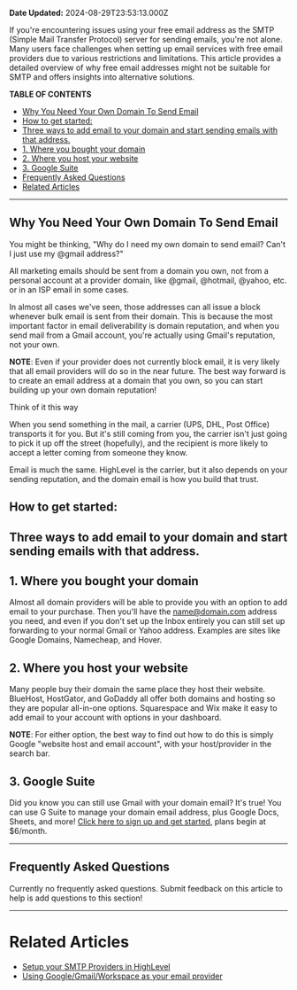 **Date Updated:** 2024-08-29T23:53:13.000Z

If you're encountering issues using your free email address as the SMTP (Simple Mail Transfer Protocol) server for sending emails, you're not alone. Many users face challenges when setting up email services with free email providers due to various restrictions and limitations. This article provides a detailed overview of why free email addresses might not be suitable for SMTP and offers insights into alternative solutions.

  
**TABLE OF CONTENTS**

   * [Why You Need Your Own Domain To Send Email](#Why-You-Need-Your-Own-Domain-To-Send-Email)
   * [How to get started:](#How-to-get-started%3A)
   * [Three ways to add email to your domain and start sending emails with that address.](#Three-ways-to-add-email-to-your-domain-and-start-sending-emails-with-that-address.)
   * [1\. Where you bought your domain](#1.-Where-you-bought-your-domain)
   * [2\. Where you host your website](#2.-Where-you-host-your-website)
   * [3\. Google Suite](#3.-Google-Suite)
   * [](#Frequently-Asked-Questions)[Frequently Asked Questions](#Frequently-Asked-Questions)[](#Related-Articles)
   * [Related Articles](#Related-Articles)

  
---

## **Why You Need Your Own Domain To Send Email**

You might be thinking, "Why do I need my own domain to send email? Can't I just use my @gmail address?"

  
All marketing emails should be sent from a domain you own, not from a personal account at a provider domain, like @gmail, @hotmail, @yahoo, etc. or in an ISP email in some cases.

  
In almost all cases we've seen, those addresses can all issue a block whenever bulk email is sent from their domain. This is because the most important factor in email deliverability is domain reputation, and when you send mail from a Gmail account, you're actually using Gmail's reputation, not your own. 

  
**NOTE**: Even if your provider does not currently block email, it is very likely that all email providers will do so in the near future. The best way forward is to create an email address at a domain that you own, so you can start building up your own domain reputation!

  
Think of it this way

  
When you send something in the mail, a carrier (UPS, DHL, Post Office) transports it for you. But it's still coming from you, the carrier isn't just going to pick it up off the street (hopefully), and the recipient is more likely to accept a letter coming from someone they know. 

  
Email is much the same. HighLevel is the carrier, but it also depends on your sending reputation, and the domain email is how you build that trust.

  
## **How to get started:**

  
## Three ways to add email to your domain and start sending emails with that address.

  
## **1\. Where you bought your domain**

  
Almost all domain providers will be able to provide you with an option to add email to your purchase. Then you'll have the name@domain.com address you need, and even if you don't set up the Inbox entirely you can still set up forwarding to your normal Gmail or Yahoo address. Examples are sites like Google Domains, Namecheap, and Hover.

  
## **2\. Where you host your website**

  
Many people buy their domain the same place they host their website. BlueHost, HostGator, and GoDaddy all offer both domains and hosting so they are popular all-in-one options. Squarespace and Wix make it easy to add email to your account with options in your dashboard.

  
**NOTE**: For either option, the best way to find out how to do this is simply Google "website host and email account", with your host/provider in the search bar.

  
## **3\. Google Suite**

  
Did you know you can still use Gmail with your domain email? It's true! You can use G Suite to manage your domain email address, plus Google Docs, Sheets, and more! [Click here to sign up and get started](https://gsuite.google.com/), plans begin at $6/month.

---

## **Frequently Asked Questions**

Currently no frequently asked questions. Submit feedback on this article to help is add questions to this section!

---

# **Related Articles**

* [](https://help.gohighlevel.com/en/support/solutions/articles/155000002369)[Setup your SMTP Providers in HighLevel](https://help.gohighlevel.com/support/solutions/articles/48001059689-setting-up-smtp-providers)
* [Using Google/Gmail/Workspace as your email provider](https://help.gohighlevel.com/support/solutions/articles/48001148427-using-google-gmail-google-workspace-as-your-smtp-provider)

  